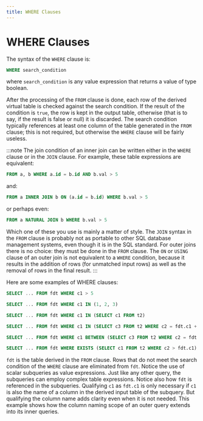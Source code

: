 ```yaml
---
title: WHERE Clauses
---
```


# WHERE Clauses

The syntax of the `WHERE` clause is:

```sql
WHERE search_condition
```

where `search_condition` is any value expression that returns a value of type boolean.

After the processing of the `FROM` clause is done, each row of the derived virtual table is checked against the search condition. If the result of the condition is `true`, the row is kept in the output table, otherwise (that is to say, if the result is false or null) it is discarded. The search condition typically references at least one column of the table generated in the `FROM` clause; this is not required, but otherwise the `WHERE` clause will be fairly useless.

:::note
The join condition of an inner join can be written either in the `WHERE` clause or in the `JOIN` clause. For example, these table expressions are equivalent:

```sql
FROM a, b WHERE a.id = b.id AND b.val > 5
```

and:

```sql
FROM a INNER JOIN b ON (a.id = b.id) WHERE b.val > 5
```

or perhaps even:

```sql
FROM a NATURAL JOIN b WHERE b.val > 5
```

Which one of these you use is mainly a matter of style. The `JOIN` syntax in the `FROM` clause is probably not as portable to other SQL database management systems, even though it is in the SQL standard. For outer joins there is no choice: they must be done in the `FROM` clause. The `ON` or `USING` clause of an outer join is not equivalent to a `WHERE` condition, because it results in the addition of rows (for unmatched input rows) as well as the removal of rows in the final result.
:::

Here are some examples of WHERE clauses:

```sql
SELECT ... FROM fdt WHERE c1 > 5

SELECT ... FROM fdt WHERE c1 IN (1, 2, 3)

SELECT ... FROM fdt WHERE c1 IN (SELECT c1 FROM t2)

SELECT ... FROM fdt WHERE c1 IN (SELECT c3 FROM t2 WHERE c2 = fdt.c1 + 10)

SELECT ... FROM fdt WHERE c1 BETWEEN (SELECT c3 FROM t2 WHERE c2 = fdt.c1 + 10) AND 100

SELECT ... FROM fdt WHERE EXISTS (SELECT c1 FROM t2 WHERE c2 > fdt.c1)
```

`fdt` is the table derived in the `FROM` clause. Rows that do not meet the search condition of the `WHERE` clause are eliminated from `fdt`. Notice the use of scalar subqueries as value expressions. Just like any other query, the subqueries can employ complex table expressions. Notice also how `fdt` is referenced in the subqueries. Qualifying `c1` as `fdt.c1` is only necessary if `c1` is also the name of a column in the derived input table of the subquery. But qualifying the column name adds clarity even when it is not needed. This example shows how the column naming scope of an outer query extends into its inner queries.
